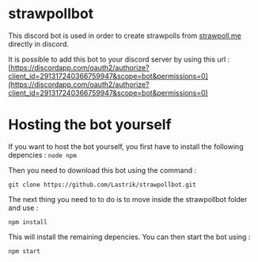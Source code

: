 # strawpollbot
This discord bot is used in order to create strawpolls from [strawpoll.me](http://www.strawpoll.me/) directly in discord. 

It is possible to add this bot to your discord server by using this url : [https://discordapp.com/oauth2/authorize?client_id=291317240366759947&scope=bot&permissions=0](https://discordapp.com/oauth2/authorize?client_id=291317240366759947&scope=bot&permissions=0)


# Hosting the bot yourself
If you want to host the bot yourself, you first have to install the following depencies : 
`node npm`

Then you need to download this bot using the command : 
````
git clone https://github.com/Lastrik/strawpollbot.git
````

The next thing you need to to do is to move inside the strawpollbot folder and use : 
````
npm install
````

This will install the remaining depencies. You can then start the bot using : 
````
npm start
````
